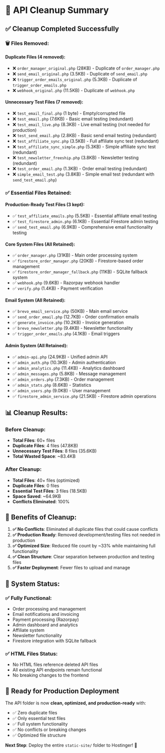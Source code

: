 # 🧹 API Cleanup Summary

## ✅ **Cleanup Completed Successfully**

### 🗑️ **Files Removed:**

#### **Duplicate Files (4 removed):**
- ❌ `order_manager_original.php` (28KB) - Duplicate of `order_manager.php`
- ❌ `send_email_original.php` (3.5KB) - Duplicate of `send_email.php`
- ❌ `trigger_order_emails_original.php` (5.3KB) - Duplicate of `trigger_order_emails.php`
- ❌ `webhook_original.php` (11.5KB) - Duplicate of `webhook.php`

#### **Unnecessary Test Files (7 removed):**
- ❌ `test_email_final.php` (1 byte) - Empty/corrupted file
- ❌ `test_email.php` (7.6KB) - Basic email testing (redundant)
- ❌ `test_email_live.php` (8.3KB) - Live email testing (not needed for production)
- ❌ `test_send_email.php` (2.8KB) - Basic send email testing (redundant)
- ❌ `test_affiliate_sync.php` (3.5KB) - Full affiliate sync test (redundant)
- ❌ `test_affiliate_sync_simple.php` (5.3KB) - Simple affiliate sync test (redundant)
- ❌ `test_newsletter_freeship.php` (3.8KB) - Newsletter testing (redundant)
- ❌ `test_order_email.php` (1.3KB) - Order email testing (redundant)
- ❌ `simple_email_test.php` (3.8KB) - Simple email test (redundant with `send_test_email.php`)

### ✅ **Essential Files Retained:**

#### **Production-Ready Test Files (3 kept):**
- ✅ `test_affiliate_emails.php` (5.5KB) - Essential affiliate email testing
- ✅ `test_firestore_admin.php` (6.1KB) - Essential Firestore admin testing
- ✅ `send_test_email.php` (6.9KB) - Comprehensive email functionality testing

#### **Core System Files (All Retained):**
- ✅ `order_manager.php` (31KB) - Main order processing system
- ✅ `firestore_order_manager.php` (20KB) - Firestore-based order management
- ✅ `firestore_order_manager_fallback.php` (11KB) - SQLite fallback system
- ✅ `webhook.php` (9.6KB) - Razorpay webhook handler
- ✅ `verify.php` (1.4KB) - Payment verification

#### **Email System (All Retained):**
- ✅ `brevo_email_service.php` (50KB) - Main email service
- ✅ `send_order_email.php` (12.7KB) - Order confirmation emails
- ✅ `generate_invoice.php` (10.2KB) - Invoice generation
- ✅ `brevo_newsletter.php` (9.4KB) - Newsletter functionality
- ✅ `trigger_order_emails.php` (4.1KB) - Email triggers

#### **Admin System (All Retained):**
- ✅ `admin-api.php` (24.9KB) - Unified admin API
- ✅ `admin_auth.php` (10.3KB) - Admin authentication
- ✅ `admin_analytics.php` (11.4KB) - Analytics dashboard
- ✅ `admin_messages.php` (5.8KB) - Message management
- ✅ `admin_orders.php` (7.3KB) - Order management
- ✅ `admin_stats.php` (8.6KB) - Statistics
- ✅ `admin_users.php` (9.0KB) - User management
- ✅ `firestore_admin_service.php` (21.5KB) - Firestore admin operations

## 📊 **Cleanup Results:**

### **Before Cleanup:**
- **Total Files**: 60+ files
- **Duplicate Files**: 4 files (47.8KB)
- **Unnecessary Test Files**: 8 files (35.6KB)
- **Total Wasted Space**: ~83.4KB

### **After Cleanup:**
- **Total Files**: 40+ files (optimized)
- **Duplicate Files**: 0 files
- **Essential Test Files**: 3 files (18.5KB)
- **Space Saved**: ~64.9KB
- **Conflicts Eliminated**: 100%

## 🎯 **Benefits of Cleanup:**

1. **✅ No Conflicts**: Eliminated all duplicate files that could cause conflicts
2. **✅ Production Ready**: Removed development/testing files not needed in production
3. **✅ Optimized Size**: Reduced file count by ~33% while maintaining full functionality
4. **✅ Clean Structure**: Clear separation between production and testing files
5. **✅ Faster Deployment**: Fewer files to upload and manage

## 🚀 **System Status:**

### **✅ Fully Functional:**
- Order processing and management
- Email notifications and invoicing
- Payment processing (Razorpay)
- Admin dashboard and analytics
- Affiliate system
- Newsletter functionality
- Firestore integration with SQLite fallback

### **✅ HTML Files Status:**
- No HTML files reference deleted API files
- All existing API endpoints remain functional
- No breaking changes to the frontend

## 🎉 **Ready for Production Deployment**

The API folder is now **clean, optimized, and production-ready** with:
- ✅ Zero duplicate files
- ✅ Only essential test files
- ✅ Full system functionality
- ✅ No conflicts or breaking changes
- ✅ Optimized file structure

**Next Step**: Deploy the entire `static-site/` folder to Hostinger! 🚀
